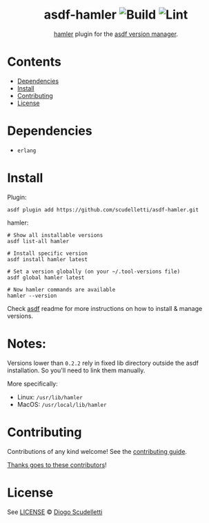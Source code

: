 <div align="center">

# asdf-hamler ![Build](https://github.com/scudelletti/asdf-hamler/workflows/Build/badge.svg) ![Lint](https://github.com/scudelletti/asdf-hamler/workflows/Lint/badge.svg)

[hamler](https://github.com/hamler-lang/documentation) plugin for the [asdf version manager](https://asdf-vm.com).

</div>

# Contents

- [Dependencies](#dependencies)
- [Install](#install)
- [Contributing](#contributing)
- [License](#license)

# Dependencies

- `erlang`

# Install

Plugin:

```shell
asdf plugin add https://github.com/scudelletti/asdf-hamler.git
```

hamler:

```shell
# Show all installable versions
asdf list-all hamler

# Install specific version
asdf install hamler latest

# Set a version globally (on your ~/.tool-versions file)
asdf global hamler latest

# Now hamler commands are available
hamler --version
```

Check [asdf](https://github.com/asdf-vm/asdf) readme for more instructions on how to
install & manage versions.

# Notes:

Versions lower than `0.2.2` rely in fixed lib directory outside the asdf installation. So you'll need to link them manually.

More specifically:
* Linux: `/usr/lib/hamler`
* MacOS: `/usr/local/lib/hamler`

# Contributing

Contributions of any kind welcome! See the [contributing guide](contributing.md).

[Thanks goes to these contributors](https://github.com/scudelletti/asdf-hamler/graphs/contributors)!

# License

See [LICENSE](LICENSE) © [Diogo Scudelletti](https://github.com/scudelletti/)
